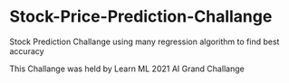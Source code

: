 # Stock-Price-Prediction-Challange
Stock Prediction Challange using many regression algorithm to find best accuracy

This Challange was held by Learn ML 2021 AI Grand Challange
